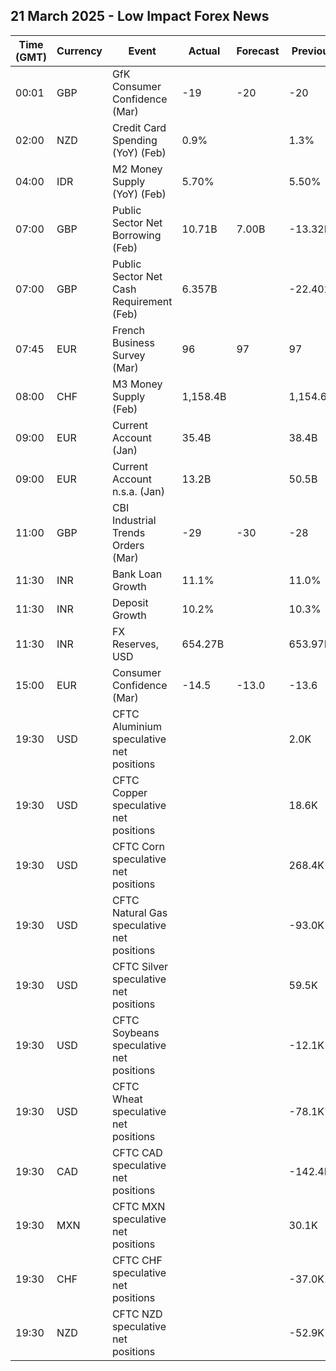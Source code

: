 ## 21 March 2025 - Low Impact Forex News

| Time (GMT) | Currency | Event | Actual | Forecast | Previous |
|------|----------|-------|--------|----------|----------|
| 00:01 | GBP | GfK Consumer Confidence (Mar) | -19 | -20 | -20 |
| 02:00 | NZD | Credit Card Spending (YoY) (Feb) | 0.9% |  | 1.3% |
| 04:00 | IDR | M2 Money Supply (YoY) (Feb) | 5.70% |  | 5.50% |
| 07:00 | GBP | Public Sector Net Borrowing (Feb) | 10.71B | 7.00B | -13.32B |
| 07:00 | GBP | Public Sector Net Cash Requirement (Feb) | 6.357B |  | -22.402B |
| 07:45 | EUR | French Business Survey (Mar) | 96 | 97 | 97 |
| 08:00 | CHF | M3 Money Supply (Feb) | 1,158.4B |  | 1,154.6B |
| 09:00 | EUR | Current Account (Jan) | 35.4B |  | 38.4B |
| 09:00 | EUR | Current Account n.s.a. (Jan) | 13.2B |  | 50.5B |
| 11:00 | GBP | CBI Industrial Trends Orders (Mar) | -29 | -30 | -28 |
| 11:30 | INR | Bank Loan Growth | 11.1% |  | 11.0% |
| 11:30 | INR | Deposit Growth | 10.2% |  | 10.3% |
| 11:30 | INR | FX Reserves, USD | 654.27B |  | 653.97B |
| 15:00 | EUR | Consumer Confidence (Mar) | -14.5 | -13.0 | -13.6 |
| 19:30 | USD | CFTC Aluminium speculative net positions |  |  | 2.0K |
| 19:30 | USD | CFTC Copper speculative net positions |  |  | 18.6K |
| 19:30 | USD | CFTC Corn speculative net positions |  |  | 268.4K |
| 19:30 | USD | CFTC Natural Gas speculative net positions |  |  | -93.0K |
| 19:30 | USD | CFTC Silver speculative net positions |  |  | 59.5K |
| 19:30 | USD | CFTC Soybeans speculative net positions |  |  | -12.1K |
| 19:30 | USD | CFTC Wheat speculative net positions |  |  | -78.1K |
| 19:30 | CAD | CFTC CAD speculative net positions |  |  | -142.4K |
| 19:30 | MXN | CFTC MXN speculative net positions |  |  | 30.1K |
| 19:30 | CHF | CFTC CHF speculative net positions |  |  | -37.0K |
| 19:30 | NZD | CFTC NZD speculative net positions |  |  | -52.9K |
